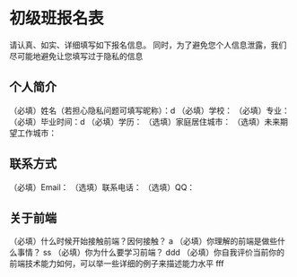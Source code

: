 # 初级班报名表

请认真、如实、详细填写如下报名信息。
同时，为了避免您个人信息泄露，我们尽可能地避免让您填写过于隐私的信息

## 个人简介

（必填）姓名（若担心隐私问题可填写昵称）：d
（必填）学校：
（必填）专业：
（必填）毕业时间：d
（必填）学历：
（选填）家庭居住城市：
（选填）未来期望工作城市：

## 联系方式

（必填）Email：
（选填）联系电话：
（选填）QQ：

## 关于前端

（必填）什么时候开始接触前端？因何接触？
a
（必填）你理解的前端是做些什么事情？
ss
（必填）你为什么要学习前端？
ddd
（必填）你自我评价当前你的前端技术能力如何，可以举一些详细的例子来描述能力水平
fff
